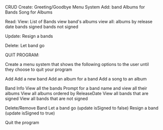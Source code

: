 CRUD
Create:
Greeting/Goodbye
Menu System
Add:
band
Albums for Bands
Song for Albums

Read:
View:
List of Bands
view band's albums
view all:
albums by release date
bands signed
bands not signed

Update:
Resign a bands

Delete:
Let band go

QUIT PROGRAM:

Create a menu system that shows the following options to the user until they choose to quit your program

Add
Add a new band
Add an album for a band
Add a song to an album

Band Info
View all the bands
Prompt for a band name and view all their albums
View all albums ordered by ReleaseDate
View all bands that are signed
View all bands that are not signed

Delete/Remove Band
Let a band go (update isSigned to false)
Resign a band (update isSigned to true)

Quit the program
